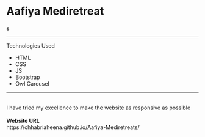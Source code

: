<b><h1>Aafiya Mediretreat</h1>s</b>
<hr>
Technologies Used
<ul>
  <li>HTML</li>
  <li>CSS</li>
  <li>JS</li>
  <li>Bootstrap</li>
  <li>Owl Carousel</li>
</ul>
<hr>
<br>
I have tried my excellence to make the website as responsive as possible
<br>
<br>
<b>Website URL</b>
<br>
https://chhabriaheena.github.io/Aafiya-Mediretreats/
<br>

